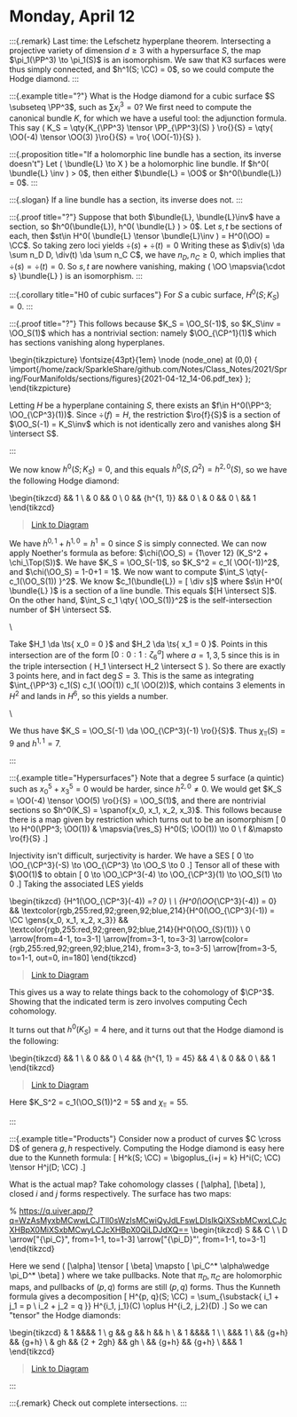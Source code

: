 # Monday, April 12

:::{.remark}
Last time: the Lefschetz hyperplane theorem.
Intersecting a projective variety of dimension $d\geq 3$ with a hypersurface $S$, the map $\pi_1(\PP^3) \to \pi_1(S)$ is an isomorphism.
We saw that K3 surfaces were thus simply connected, and $h^1(S; \CC) = 0$, so we could compute the Hodge diamond.
:::

:::{.example title="?"}
What is the Hodge diamond for a cubic surface $S \subseteq \PP^3$, such as $\sum x_i^3 = 0$?
We first need to compute the canonical bundle $K$, for which we have a useful tool: the adjunction formula.
This say \( K_S = \qty{K_{\PP^3} \tensor \PP_{\PP^3}(S) } \ro{}{S} = \qty{ \OO(-4) \tensor \OO(3) }\ro{}{S} = \ro{ \OO(-1)}{S} \).

:::{.proposition title="If a holomorphic line bundle has a section, its inverse doesn't"}
Let \( \bundle{L} \to X \) be a holomorphic line bundle.
If $h^0( \bundle{L} \inv ) > 0$, then either $\bundle{L} = \OO$ or $h^0(\bundle{L}) = 0$.
:::

:::{.slogan}
If a line bundle has a section, its inverse does not.
:::

:::{.proof title="?"}
Suppose that both $\bundle{L}, \bundle{L}\inv$ have a section, so $h^0(\bundle{L}), h^0( \bundle{L} ) > 0$.
Let $s, t$ be sections of each, then $st\in H^0( \bundle{L} \tensor \bundle{L}\inv ) = H^0(\OO) = \CC$.
So taking zero loci yields $\div(s) + \div(t) = 0$
Writing these as $\div(s) \da \sum n_D D, \div(t) \da \sum n_C C$, we have $n_D, n_C \geq 0$, which implies that $\div(s) = \div(t) = 0$.
So $s, t$ are nowhere vanishing, making \( \OO \mapsvia{\cdot s} \bundle{L} \) is an isomorphism.
:::

:::{.corollary title="H0 of cubic surfaces"}
For $S$ a cubic surface, $H^0(S; K_S) = 0$.
:::

:::{.proof title="?"}
This follows because $K_S = \OO_S(-1)$, so $K_S\inv = \OO_S(1)$ which has a nontrivial section: namely $\OO_{\CP^1}(1)$ which has sections vanishing along hyperplanes.

\begin{tikzpicture}
\fontsize{43pt}{1em} 
\node (node_one) at (0,0) { \import{/home/zack/SparkleShare/github.com/Notes/Class_Notes/2021/Spring/FourManifolds/sections/figures}{2021-04-12_14-06.pdf_tex} };
\end{tikzpicture}

Letting $H$ be a hyperplane containing $S$, there exists an $f\in H^0(\PP^3; \OO_{\CP^3}(1))$.
Since $\div(f) = H$, the restriction $\ro{f}{S}$ is a section of $\OO_S(-1) = K_S\inv$ which is not identically zero and vanishes along $H \intersect S$.

:::

We now know $h^0(S; K_S) = 0$, and this equals $h^0(S, \Omega^2) = h^{2, 0}(S)$, so we have the following Hodge diamond:

\begin{tikzcd}
	&& 1 \\
	& 0 && 0 \\
	0 && {h^{1, 1}} && 0 \\
	& 0 && 0 \\
	&& 1
\end{tikzcd}

> [Link to Diagram](https://q.uiver.app/?q=WzAsOSxbMiwwLCIxIl0sWzEsMSwiMCJdLFszLDEsIjAiXSxbMCwyLCIwIl0sWzIsMiwiaF57MSwgMX0iXSxbNCwyLCIwIl0sWzEsMywiMCJdLFszLDMsIjAiXSxbMiw0LCIxIl1d)

We have $h^{0, 1} + h^{1, 0} = h^1 = 0$ since $S$ is simply connected.
We can now apply Noether's formula as before: $\chi(\OO_S) = {1\over 12} (K_S^2 + \chi_\Top(S))$.
We have $K_S = \OO_S(-1)$, so $K_S^2 = c_1( \OO(-1))^2$, and $\chi(\OO_S) = 1-0+1 = 1$.
We now want to compute $\int_S \qty{- c_1(\OO_S(1)) }^2$.
We know $c_1(\bundle{L}) = [ \div s]$ where $s\in H^0( \bundle{L} )$ is a section of a line bundle.
This equals $[H \intersect S]$.
On the other hand, $\int_S c_1 \qty{ \OO_S(1)}^2$ is the self-intersection number of $H \intersect S$.

\

Take $H_1 \da \ts{ x_0 = 0 }$ and $H_2 \da \ts{ x_1 = 0 }$.
Points in this intersection are of the form $[0:0:1:\zeta_6^a]$ where $a=1,3,5$ since this is in the triple intersection \( H_1 \intersect H_2 \intersect S \).
So there are exactly 3 points here, and in fact $\deg S =3$.
This is the same as integrating $\int_{\PP^3} c_1(S) c_1( \OO(1)) c_1( \OO(2))$, which contains 3 elements in $H^2$ and lands in $H^6$, so this yields a number.

\

We thus have $K_S = \OO_S(-1) \da \OO_{\CP^3}(-1) \ro{}{S}$.
Thus $\chi_\Top(S) = 9$ and $h^{1, 1} = 7$.


:::

:::{.example title="Hypersurfaces"}
Note that a degree 5 surface (a quintic) such as $x_0^5 + x_3^5 = 0$ would be harder, since $h^{2, 0} \neq 0$.
We would get $K_S = \OO(-4) \tensor \OO(5) \ro{}{S} = \OO_S(1)$, and there are nontrivial sections so $h^0(K_S) = \spanof{x_0, x_1, x_2, x_3}$.
This follows because there is a map given by restriction which turns out to be an isomorphism 
\[
0 \to H^0(\PP^3; \OO(1)) & \mapsvia{\res_S} H^0(S; \OO(1)) \to 0 \\
f &\mapsto \ro{f}{S}
.\]

Injectivity isn't difficult, surjectivity is harder.
We have a SES
\[
0 \to \OO_{\CP^3}(-S) \to \OO_{\CP^3} \to \OO_S \to 0
.\]
Tensor all of these with $\OO(1)$ to obtain
\[
0 \to \OO_\CP^3(-4) \to \OO_{\CP^3}(1) \to \OO_S(1) \to 0
.\]
Taking the associated LES yields

\begin{tikzcd}
	{H^1(\OO_{\CP^3}(-4)) =_? 0} \\
	\\
	{H^0(\OO_{\CP^3}(-4)) = 0} && \textcolor{rgb,255:red,92;green,92;blue,214}{H^0(\OO_{\CP^3}(-1)) = \CC \gens{x_0, x_1, x_2, x_3}} && \textcolor{rgb,255:red,92;green,92;blue,214}{H^0(\OO_{S}(1))} \\
	0
	\arrow[from=4-1, to=3-1]
	\arrow[from=3-1, to=3-3]
	\arrow[color={rgb,255:red,92;green,92;blue,214}, from=3-3, to=3-5]
	\arrow[from=3-5, to=1-1, out=0, in=180]
\end{tikzcd}

> [Link to Diagram](https://q.uiver.app/?q=WzAsNSxbMCwyLCJIXjAoXFxPT197XFxDUF4zfSgtNCkpID0gMCJdLFsyLDIsIkheMChcXE9PX3tcXENQXjN9KC0xKSkgPSBcXENDIFxcZ2Vuc3t4XzAsIHhfMSwgeF8yLCB4XzN9IixbMjQwLDYwLDYwLDFdXSxbNCwyLCJIXjAoXFxPT197U30oMSkpIixbMjQwLDYwLDYwLDFdXSxbMCwwLCJIXjEoXFxPT197XFxDUF4zfSgtNCkpID1fPyAwIl0sWzAsMywiMCJdLFs0LDBdLFswLDFdLFsxLDIsIiIsMCx7ImNvbG91ciI6WzI0MCw2MCw2MF19XSxbMiwzXV0=)

This gives us a way to relate things back to the cohomology of $\CP^3$.
Showing that the indicated term is zero involves computing Čech cohomology.

It turns out that $h^0(K_S) = 4$ here, and it turns out that the Hodge diamond is the following:

\begin{tikzcd}
	&& 1 \\
	& 0 && 0 \\
	4 && {h^{1, 1} = 45} && 4 \\
	& 0 && 0 \\
	&& 1
\end{tikzcd}

> [Link to Diagram](https://q.uiver.app/?q=WzAsOSxbMiwwLCIxIl0sWzEsMSwiMCJdLFszLDEsIjAiXSxbMCwyLCI0Il0sWzQsMiwiNCJdLFsxLDMsIjAiXSxbMywzLCIwIl0sWzIsNCwiMSJdLFsyLDIsImheezEsIDF9ID0gNDUiXV0=)

Here $K_S^2 = c_1(\OO_S(1))^2 = 5$ and $\chi_\Top = 55$.

:::

:::{.example title="Products"}
Consider now a product of curves $C \cross D$ of genera $g, h$ respectively.
Computing the Hodge diamond is easy here due to the Kunneth formula:
\[
H^k(S; \CC) = \bigoplus_{i+j = k} H^i(C; \CC) \tensor H^j(D; \CC)
.\]

What is the actual map? 
Take cohomology classes \( [\alpha], [\beta] \), closed $i$ and $j$ forms respectively.
The surface has two maps:

% https://q.uiver.app/?q=WzAsMyxbMCwwLCJTIl0sWzIsMCwiQyJdLFswLDIsIkQiXSxbMCwxLCJcXHBpX0MiXSxbMCwyLCJcXHBpX0QiLDJdXQ==
\begin{tikzcd}
	S && C \\
	\\
	D
	\arrow["{\pi_C}", from=1-1, to=1-3]
	\arrow["{\pi_D}"', from=1-1, to=3-1]
\end{tikzcd}

Here we send \( [\alpha] \tensor [ \beta] \mapsto [ \pi_C^* \alpha\wedge \pi_D^* \beta] \) where we take pullbacks.
Note that $\pi_D, \pi_C$ are holomorphic maps, and pullbacks of $(p, q)$ forms are still $(p, q)$ forms.
Thus the Kunneth formula gives a decomposition 
\[
H^{p, q}(S; \CC) 
= \sum_{\substack{ i_1 + j_1 = p \\ i_2 + j_2 = q }} H^{i_1, j_1}(C) \oplus H^{i_2, j_2}(D)
.\]
So we can "tensor" the Hodge diamonds:

\begin{tikzcd}
	& 1 &&&& 1 \\
	g && g && h && h \\
	& 1 &&&& 1 \\
	\\
	&&& 1 \\
	&& {g+h} && {g+h} \\
	& gh && {2 + 2gh} && gh \\
	&& {g+h} && {g+h} \\
	&&& 1
\end{tikzcd}

> [Link to Diagram](https://q.uiver.app/?q=WzAsMTcsWzEsMCwiMSJdLFswLDEsImciXSxbMiwxLCJnIl0sWzEsMiwiMSJdLFs1LDAsIjEiXSxbNCwxLCJoIl0sWzYsMSwiaCJdLFs1LDIsIjEiXSxbMyw0LCIxIl0sWzIsNSwiZytoIl0sWzQsNSwiZytoIl0sWzIsNywiZytoIl0sWzQsNywiZytoIl0sWzEsNiwiZ2giXSxbNSw2LCJnaCJdLFszLDgsIjEiXSxbMyw2LCIyICsgMmdoIl1d)

:::

:::{.remark}
Check out complete intersections.
:::

